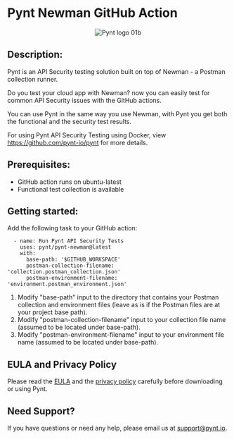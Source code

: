 # Pynt Newman GitHub Action

<p align="center">
<img align = "center" img src="https://user-images.githubusercontent.com/107360829/191698510-f7588e5e-0688-412f-8395-1527b603de84.png" alt="Pynt logo 01b"/>
</p>

## Description:

Pynt is an API Security testing solution built on top of Newman - a Postman collection runner.

Do you test your cloud app with Newman? now you can easily test for common API Security issues with the GitHub actions.

You can use Pynt in the same way you use Newman, with Pynt you get both the functional and the security test results.

For using Pynt API Security Testing using Docker, view https://github.com/pynt-io/pynt for more details.

## Prerequisites:

- GitHub action runs on ubuntu-latest
- Functional test collection is available

## Getting started:

Add the following task to your GitHub action:

      - name: Run Pynt API Security Tests
        uses: pynt/pynt-newman@latest
        with:
          base-path: '$GITHUB_WORKSPACE'
          postman-collection-filename: 'collection.postman_collection.json'
          postman-environment-filename: 'environment.postman_environment.json'


1. Modify "base-path" input to the directory that contains your Postman collection and environment files (leave as is if the Postman files are at your project base path).
2. Modify "postman-collection-filename" input to your collection file name (assumed to be located under base-path).
3. Modify "postman-environment-filename" input to your environment file name (assumed to be located under base-path).

## EULA and Privacy Policy

Please read the [EULA](https://github.com/pynt-io/pynt/blob/main/EULA.md) and the [privacy policy](https://github.com/pynt-io/pynt/blob/main/Privacy-Policy.md) carefully before downloading or using Pynt.

## Need Support?

If you have questions or need any help, please email us at support@pynt.io.
